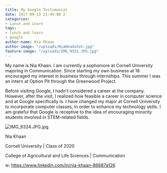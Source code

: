 ```yaml
---
title: My Google Testimonial
date: 2017-09-13 21:49:00 Z
categories:
- Lunch and Learn
tags:
- lunch and learn
- google
author-name: Nia Khaan
author-image: "/uploads/NiaHeadshot.jpg"
feature-image: "/uploads/IMG_9331.JPG.jpg"
---
```


My name is Nia Khaan. I am currently a sophomore at Cornell University majoring in Communication. Since starting my own business at 16 encouraged my interest in business through internships. This summer I was an intern at Option Pit through the Greenwood Project.

Before visiting Google, I hadn't considered a career at the company. However, after the visit, I realized how feasible a career in computer science and at Google specifically is. I have changed my major at Cornell University to incorporate computer classes, in order to enhance my technology skills. I am grateful that Google is receptive to the idea of encouraging minority students involved in STEM-related fields. 

![IMG_9324.JPG.jpg](/uploads/IMG_9324.JPG.jpg)



Nia Khaan

Cornell University | Class of 2020

College of Agricultural and Life Sciences | Communication 

w: https://www.linkedin.com/in/nia-khaan-86687a126 

